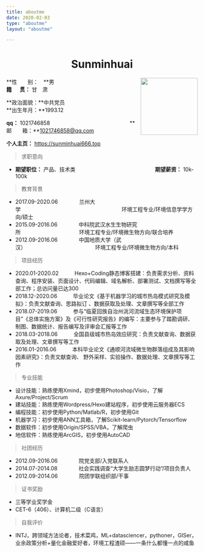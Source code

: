 ```yaml
---
title: aboutme
date: 2020-02-03
type: "aboutme"
layout: "aboutme"

---
```

<h1><center>Sunminhuai</center></h1>
<div style="float:right">
    <img src="https://s2.ax1x.com/2020/02/05/1sU58I.jpg" width="150">
</div>

**性&emsp;&emsp;别：&emsp;**男&emsp;&emsp;&emsp;&emsp;&emsp;&emsp;&emsp;&emsp;&emsp;&emsp;&emsp;&emsp;&emsp;&emsp;&emsp;&emsp;**籍&emsp;&ensp;贯：** 甘&emsp;肃

**政治面貌：**中共党员&emsp;&emsp;&emsp;&emsp;&emsp;&emsp;&emsp;&emsp;&emsp;&emsp;&emsp;&emsp;&emsp;&nbsp;&nbsp; **出生年月：**1993.12

**qq：** 1021746858&emsp;&emsp;&emsp;&emsp;&emsp;&emsp;&emsp;&emsp;&emsp;&emsp;&emsp;&emsp;&emsp;&emsp;&emsp;**邮&emsp;&emsp;箱：**1021746858@qq.com

**个人主页：** https://sunminhuai666.top

>  求职意向
- **期望职位：** 产品、技术类&emsp;&emsp;&emsp;&emsp;&emsp;&emsp;&emsp;&emsp;&emsp;&emsp;&emsp;&emsp;&emsp;&emsp;&emsp;**期望薪资：** 10k-100k

>  教育背景
- 2017.09-2020.06&emsp;&emsp;&emsp;&emsp;兰州大学&emsp;&emsp;&emsp;&emsp;&emsp;&emsp;&emsp;&emsp;&emsp;&emsp;&emsp;&emsp;&emsp;&emsp;&emsp;&emsp;&emsp;&emsp;&emsp;环境工程专业/环境信息学学方向/硕士
- 2015.09-2016.06&emsp;&emsp;&emsp;&emsp;中科院武汉水生生物研究所&emsp;&emsp;&emsp;&emsp;&emsp;&emsp;&emsp;&emsp;&emsp;&emsp;&emsp;环境工程专业/环境微生物方向/联合培养
- 2012.09-2016.06&emsp;&emsp;&emsp;&emsp;中国地质大学（武汉）&emsp;&emsp;&emsp;&emsp;&emsp;&emsp;&emsp;&emsp;&emsp;&emsp;&emsp;&emsp;&emsp;环境工程专业/环境微生物方向/本科

> 项目经历
- 2020.01-2020.02&emsp;&emsp;&emsp;Hexo+Coding静态博客搭建：负责需求分析、资料查询、程序安装、页面设计、代码编辑、域名解析、部署测试、文档撰写等全部工作；总访问量已达300
- 2018.12-2020.06&emsp;&emsp;&emsp;毕业论文《基于机器学习的城市热岛模式研究及模拟》：负责文献查询、思路拟订 、数据获取及处理、文章撰写等全部工作 
- 2018.07-2019.06&emsp;&emsp;&emsp;参与“临夏回族自治州洮河流域生态环境保护项目”《总体实施方案》及《可行性研究报告》的编写：主要参与了踏勘调研、制图、数据统计、报告编写及评审会汇报等工作 
- 2018.03-2018.06&emsp;&emsp;&emsp;全国县级城市热岛效应研究：负责文献查询、数据获取及处理、文章撰写等工作
- 2016.01-2016.06&emsp;&emsp;&emsp;本科毕业论文《通顺河流域微生物群落组成及其影响因素研究》：负责文献查询、 野外采样、实验操作、数据处理、文章撰写等工作

> 专业技能
- 设计技能：熟练使用Xmind，初步使用Photoshop/Visio，了解Axure/Project/Scrum
- 建站技能：熟练使用Wordpress/Hexo建站程序，初步使用云服务器ECS 
- 编程技能：初步使用Python/Matlab/R，初步使用Git 
- 机器学习：初步使用ANN工具箱，了解Scikit-learn/Pytorch/Tensorflow 
- 数据软件：初步使用Origin/SPSS/VBA，了解爬虫
- 地信软件：熟练使用ArcGIS，初步使用AutoCAD

> 社团经历
- 2012.09-2016.06&emsp;&emsp;&emsp;&emsp;院党支部/入党联系人 
- 2014.07-2014.08&emsp;&emsp;&emsp;&emsp;社会实践调查“大学生励志圆梦行动”/项目负责人
- 2012.09-2014.06&emsp;&emsp;&emsp;&emsp;院团学联组织部/干事 

> 证书奖励
- 三等学业奖学金
-  CET-6（406）、计算机二级（C语言）

> 自我评价
- INTJ，跨领域方法论者，技术菜鸡，ML+datasciencer，pythoner，GISer，业余政策分析+量化金融爱好者，环境工程渣硕——一条什么都懂一点的咸鱼 
